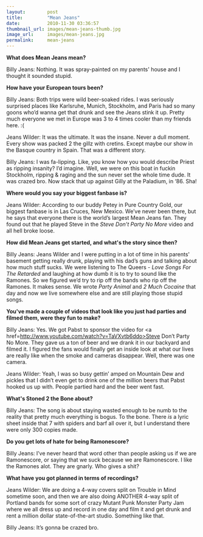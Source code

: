 ```yaml
---
layout:        post
title:         "Mean Jeans"
date:          2010-11-30 03:36:57
thumbnail_url: images/mean-jeans-thumb.jpg
image_url:     images/mean-jeans.jpg
permalink:     mean-jeans
---
```


<b>What does Mean Jeans mean?</b>

Billy Jeans: Nothing. It was spray-painted on my parents' house and I thought it sounded stupid.

<b>How have your European tours been?</b>

Billy Jeans: Both trips were wild beer-soaked rides. I was seriously surprised places like Karlsruhe, Munich, Stockholm, and Paris had so many goons who’d wanna get that drunk and see the Jeans stink it up. Pretty much everyone we met in Europe was 3 to 4 times cooler than my friends here. :(

Jeans Wilder: It was the ultimate. It was the insane. Never a dull moment. Every show was packed 2 the gillz with cretins. Except maybe our show in the Basque country in Spain. That was a different story.

Billy Jeans: I was fa-lipping. Like, you know how you would describe Priest as ripping insanity? I’d imagine. Well, we were on this boat in fuckin Stockholm, ripping & raging and the sun never set the whole time dude. It was crazed bro. Now stack that up against Gilly at the Paladium, in ‘86. Sha!

<b>Where would you say your biggest fanbase is?</b>

Jeans Wilder: According to our buddy Petey in Pure Country Gold, our biggest fanbase is in Las Cruces, New Mexico. We’ve never been there, but he says that everyone there is the world’s largest Mean Jeans fan. They found out that he played Steve in the <i>Steve Don’t Party No More</i> video and all hell broke loose.

<b>How did Mean Jeans get started, and what's the story since then?</b>

Billy Jeans: Jeans Wilder and I were putting in a lot of time in his parents' basement getting really drunk, playing with his dad’s guns and talking about how much stuff sucks.  We were listening to The Queers - <i>Love Songs For The Retarded</i> and laughing at how dumb it is to try to sound like the Ramones. So we figured we’d try to rip off the bands who rip off the Ramones. It makes sense. We wrote <i>Party Animal</i> and <i>2 Much Cocaine</i> that day and now we live somewhere else and are still playing those stupid songs.

<b>You've made a couple of videos that look like you just had parties and filmed them, were they fun to make?</b>

Billy Jeans: Yes. We got Pabst to sponsor the video for <a href=http://www.youtube.com/watch?v=TaVXvtb6ddo>Steve Don’t Party No More</a>. They gave us a ton of beer and we drank it in our backyard and filmed it.  I figured the fans would finally get an inside look at what our lives are really like when the smoke and cameras disappear. Well, there was one camera.

Jeans Wilder: Yeah, I was so busy gettin’ amped on Mountain Dew and pickles that I didn’t even get to drink one of the million beers that Pabst hooked us up with. People partied hard and the beer went fast.

<b>What's Stoned 2 the Bone about?</b>

Billy Jeans: The song is about staying wasted enough to be numb to the reality that pretty much everything is bogus. To the bone.  There <i>is</i> a lyric sheet inside that 7 with spiders and barf all over it, but I understand there were only 300 copies made.

<b>Do you get lots of hate for being Ramonescore?</b>

Billy Jeans: I’ve never heard that word other than people asking us if we are Ramonescore, or saying that we suck because we are Ramonescore.  I like the Ramones alot. They are gnarly. Who gives a shit?

<b>What have you got planned in terms of recordings?</b>

Jeans Wilder: We are doing a 4-way covers split on Trouble in Mind sometime soon, and then we are also doing ANOTHER 4-way split of Portland bands for some sort of crazy Mutant Punk Monster Party Jam where we all dress up and record in one day and film it and get drunk and rent a million dollar state-of-the-art studio. Something like that.

Billy Jeans: It’s gonna be crazed bro.